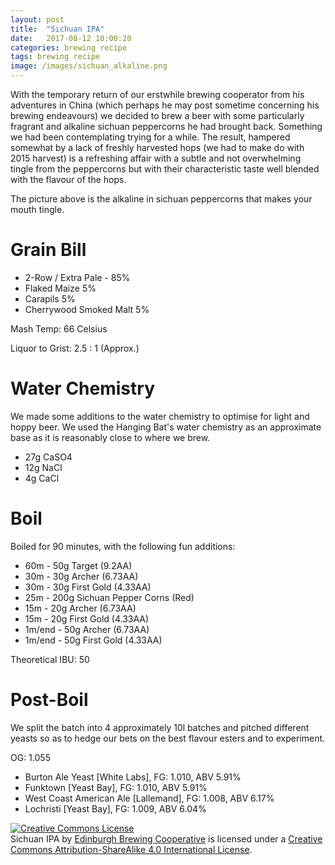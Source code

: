 ```yaml
---
layout: post
title:  "Sichuan IPA"
date:   2017-08-12 10:00:20
categories: brewing recipe
tags: brewing recipe
image: /images/sichuan_alkaline.png
---
```


With the temporary return of our erstwhile brewing cooperator from his adventures in China (which perhaps he may post sometime concerning his brewing endeavours) we decided to brew a beer with some particularly fragrant and alkaline sichuan peppercorns he had brought back. Something we had been contemplating trying for a while. The result, hampered somewhat by a lack of freshly harvested hops (we had to make do with 2015 harvest) is a refreshing affair with a subtle and not overwhelming tingle from the peppercorns but with their characteristic taste well blended with the flavour of the hops.

The picture above is the alkaline in sichuan peppercorns that makes your mouth tingle.

Grain Bill
==========

- 2-Row / Extra Pale - 85%
- Flaked Maize 5%
- Carapils 5%
- Cherrywood Smoked Malt 5%

Mash Temp: 66 Celsius

Liquor to Grist: 2.5 : 1 (Approx.)

Water Chemistry
===============

We made some additions to the water chemistry to optimise for light and hoppy beer. We used the Hanging Bat's water chemistry as an approximate base as it is reasonably close to where we brew.

- 27g CaSO4
- 12g NaCl
- 4g CaCl

Boil
====

Boiled for 90 minutes, with the following fun additions:

- 60m - 50g Target (9.2AA)
- 30m - 30g Archer (6.73AA)
- 30m - 30g First Gold (4.33AA)
- 25m - 200g Sichuan Pepper Corns (Red)
- 15m - 20g Archer (6.73AA)
- 15m - 20g First Gold (4.33AA)
- 1m/end - 50g Archer (6.73AA)
- 1m/end - 50g First Gold (4.33AA)

Theoretical IBU: 50

Post-Boil
=========

We split the batch into 4 approximately 10l batches and pitched different yeasts so as to hedge our bets on the best flavour esters and to experiment.

OG: 1.055

- Burton Ale Yeast [White Labs], FG: 1.010, ABV 5.91%
- Funktown [Yeast Bay], FG: 1.010, ABV 5.91%
- West Coast American Ale [Lallemand], FG: 1.008, ABV 6.17%
- Lochristi [Yeast Bay], FG: 1.009, ABV 6.04%


<a rel="license" href="http://creativecommons.org/licenses/by-sa/4.0/"><img alt="Creative Commons License" style="border-width:0" src="https://i.creativecommons.org/l/by-sa/4.0/88x31.png" /></a><br /><span xmlns:dct="http://purl.org/dc/terms/" href="http://purl.org/dc/dcmitype/Text" property="dct:title" rel="dct:type">Sichuan IPA</span> by <a xmlns:cc="http://creativecommons.org/ns#" href="https://edinburgh-brewing-cooperative.github.io" property="cc:attributionName" rel="cc:attributionURL">Edinburgh Brewing Cooperative</a> is licensed under a <a rel="license" href="http://creativecommons.org/licenses/by-sa/4.0/">Creative Commons Attribution-ShareAlike 4.0 International License</a>.
